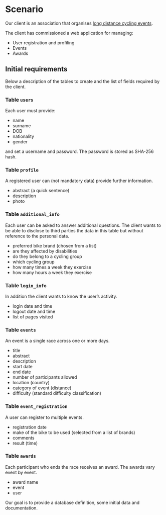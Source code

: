 # Scenario

Our client is an association that organises [long distance cycling events](https://en.wikipedia.org/wiki/Randonneuring).

The client has commissioned a web application for managing:

* User registration and profiling
* Events
* Awards

## Initial requirements

Below a description of the tables to create and the list of fields required by the client.

### Table `users`

Each user must provide:

* name
* surname
* DOB
* nationality
* gender

and set a username and password. The password is stored as SHA-256 hash.

### Table `profile`

A registered user can (not mandatory data) provide further information.

* abstract (a quick sentence)
* description
* photo

### Table `additional_info`

Each user can be asked to answer additional questions. The client wants to be able to disclose to third parties 
the data in this table but without reference to the personal data.

* preferred bike brand (chosen from a list)
* are they affected by disabilities
* do they belong to a cycling group 
* which cycling group
* how many times a week they exercise
* how many hours a week they exercise

### Table `login_info`

In addition the client wants to know the user’s activity. 

* login date and time
* logout date and time
* list of pages visited

### Table `events`

An event is a single race across one or more days.

* title
* abstract
* description
* start date
* end date
* number of participants allowed
* location (country)
* category of event (distance)
* difficulty (standard difficulty classification)

### Table `event_registration`

A user can register to multiple events.

* registration date
* make of the bike to be used (selected from a list of brands)
* comments
* result (time)

### Table `awards`

Each participant who ends the race receives an award. The awards vary event by event.

* award name
* event
* user

Our goal is to provide a database definition, some initial data and documentation.
